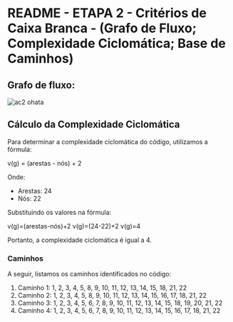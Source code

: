 # README - ETAPA 2 - Critérios de Caixa Branca - (Grafo de Fluxo; Complexidade Ciclomática; Base de Caminhos)

## Grafo de fluxo:

![ac2 ohata](https://github.com/ThallesRodriguess/teste_caixa_branca/assets/105616515/7b8590c9-e4ec-4010-b564-adfd1d06bad8)

## Cálculo da Complexidade Ciclomática

Para determinar a complexidade ciclomática do código, utilizamos a fórmula:

v(g) = (arestas - nós) + 2

Onde:
- Arestas: 24
- Nós: 22

Substituindo os valores na fórmula:

v(g)=(arestas-nós)+2
v(g)=(24-22)+2
v(g)=4


Portanto, a complexidade ciclomática é igual a 4.

### Caminhos

A seguir, listamos os caminhos identificados no código:

1. Caminho 1: 1, 2, 3, 4, 5, 8, 9, 10, 11, 12, 13, 14, 15, 18, 21, 22
2. Caminho 2: 1, 2, 3, 4, 5, 8, 9, 10, 11, 12, 13, 14, 15, 16, 17, 18, 21, 22
3. Caminho 3: 1, 2, 3, 4, 5, 6, 7, 8, 9, 10, 11, 12, 13, 14, 15, 18, 19, 20, 21, 22
4. Caminho 4: 1, 2, 3, 4, 5, 6, 7, 8, 9, 10, 11, 12, 13, 14, 15, 16, 17, 18, 21, 22


